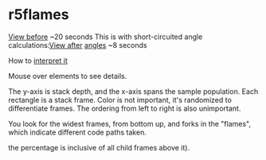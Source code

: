# r5flames

[View before](https://buma.github.io/r5flames/r5_before.html) ~20 seconds
This is with short-circuited angle calculations:[View after](https://buma.github.io/r5flames/r5_after.html) 
[angles](https://buma.github.io/r5flames/flame_with_angles.html) ~8 seconds

How to [interpret it](http://www.brendangregg.com/blog/2014-06-12/java-flame-graphs.html)

Mouse over elements to see details. 

The y-axis is stack depth, and the x-axis spans the sample population. Each rectangle is a stack frame. Color is not important, it's randomized to differentiate frames. The ordering from left to right is also unimportant.

You look for the widest frames, from bottom up, and forks in the "flames", which indicate different code paths taken. 

the percentage is inclusive of all child frames above it).
